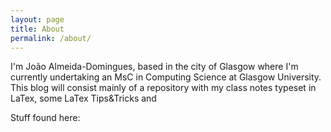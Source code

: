 ```yaml
---
layout: page
title: About
permalink: /about/
---
```


I'm João Almeida-Domingues, based in the city of Glasgow where I'm currently undertaking an MsC in Computing Science at Glasgow University. This blog will consist mainly of a repository with my class notes typeset in LaTex, some LaTex Tips&Tricks and

Stuff found here: <Insert Tag Links>
